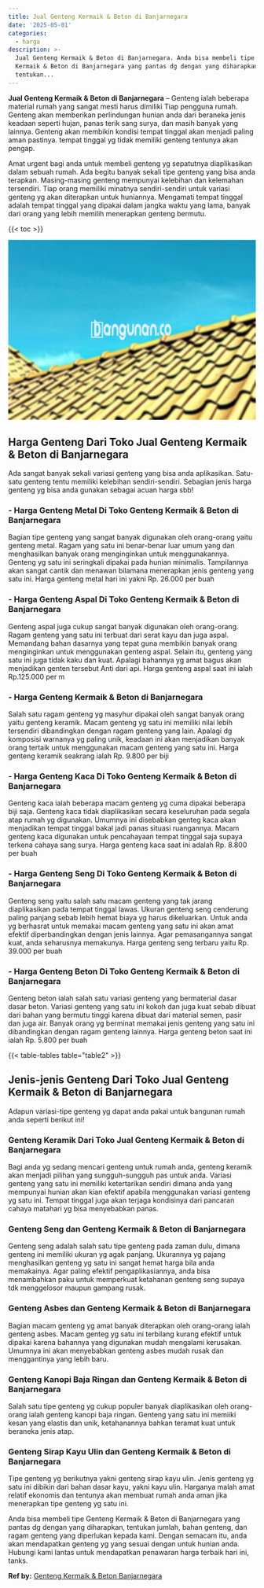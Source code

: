 ```yaml
---
title: Jual Genteng Kermaik & Beton di Banjarnegara
date: '2025-05-01'
categories:
  - harga
description: >-
  Jual Genteng Kermaik & Beton di Banjarnegara. Anda bisa membeli tipe Genteng
  Kermaik & Beton di Banjarnegara yang pantas dg dengan yang diharapkan,
  tentukan...
---
```


**Jual Genteng Kermaik & Beton di Banjarnegara** – Genteng ialah beberapa material rumah yang sangat mesti harus dimiliki Tiap pengguna rumah. Genteng akan memberikan perlindungan hunian anda dari beraneka jenis keadaan seperti hujan, panas terik sang surya, dan masih banyak yang lainnya. Genteng akan membikin kondisi tempat tinggal akan menjadi paling aman pastinya. tempat tinggal yg tidak memiliki genteng tentunya akan pengap.

Amat urgent bagi anda untuk membeli genteng yg sepatutnya diaplikasikan dalam sebuah rumah. Ada begitu banyak sekali tipe genteng yang bisa anda terapkan. Masing-masing genteng mempunyai kelebihan dan kelemahan tersendiri. Tiap orang memiliki minatnya sendiri-sendiri untuk variasi genteng yg akan diterapkan untuk huniannya. Mengamati tempat tinggal adalah tempat tinggal yang dipakai dalam jangka waktu yang lama, banyak dari orang yang lebih memilih menerapkan genteng bermutu.

{{< toc >}}

![Jual Genteng Kermaik & Beton di Banjarnegara](/images/genteng-minimalis-murah27.png)

## Harga Genteng Dari Toko Jual Genteng Kermaik & Beton di Banjarnegara

Ada sangat banyak sekali variasi genteng yang bisa anda aplikasikan. Satu-satu genteng tentu memiliki kelebihan sendiri-sendiri. Sebagian jenis harga genteng yg bisa anda gunakan sebagai acuan harga sbb!

### \- Harga Genteng Metal Di Toko Genteng Kermaik & Beton di Banjarnegara

Bagian tipe genteng yang sangat banyak digunakan oleh orang-orang yaitu genteng metal. Ragam yang satu ini benar-benar luar umum yang dan menghasilkan banyak orang menginginkan untuk menggunakannya. Genteng yg satu ini seringkali dipakai pada hunian minimalis. Tampilannya akan sangat cantik dan menawan bilamana menerapkan jenis genteng yang satu ini. Harga genteng metal hari ini yakni Rp. 26.000 per buah

### \- Harga Genteng Aspal Di Toko Genteng Kermaik & Beton di Banjarnegara

Genteng aspal juga cukup sangat banyak digunakan oleh orang-orang. Ragam genteng yang satu ini terbuat dari serat kayu dan juga aspal. Memandang bahan dasarnya yang tepat guna membikin banyak orang menginginkan untuk menggunakan genteng aspal. Selain itu, genteng yang satu ini juga tidak kaku dan kuat. Apalagi bahannya yg amat bagus akan menjadikan genten tersebut Anti dari api. Harga genteng aspal saat ini ialah Rp.125.000 per m

### \- Harga Genteng Kermaik & Beton di Banjarnegara

Salah satu ragam genteng yg masyhur dipakai oleh sangat banyak orang yaitu genteng keramik. Macam genteng yg satu ini memiliki nilai lebih tersendiri dibandingkan dengan ragam genteng yang lain. Apalagi dg komposisi warnanya yg paling unik, keadaan ini akan menjadikan banyak orang tertaik untuk menggunakan macam genteng yang satu ini. Harga genteng keramik seakrang ialah Rp. 9.800 per biji

### \- Harga Genteng Kaca Di Toko Genteng Kermaik & Beton di Banjarnegara

Genteng kaca ialah beberapa macam genteng yg cuma dipakai beberapa biji saja. Genteng kaca tidak diaplikasikan secara keseluruhan pada segala atap rumah yg digunakan. Umumnya ini disebabkan genteg kaca akan menjadikan tempat tinggal bakal jadi panas situasi ruangannya. Macam genteng kaca digunakan untuk pencahayaan tempat tinggal saja supaya terkena cahaya sang surya. Harga genteng kaca saat ini adalah Rp. 8.800 per buah

### \- Harga Genteng Seng Di Toko Genteng Kermaik & Beton di Banjarnegara

Genteng seng yaitu salah satu macam genteng yang tak jarang diaplikasikan pada tempat tinggal lawas. Ukuran genteng seng cenderung paling panjang sebab lebih hemat biaya yg harus dikeluarkan. Untuk anda yg berhasrat untuk memakai macam genteng yang satu ini akan amat efektif diperbandingkan dengan jenis lainnya. Agar pemasangannya sangat kuat, anda seharusnya memakunya. Harga genteng seng terbaru yaitu Rp. 39.000 per buah

### \- Harga Genteng Beton Di Toko Genteng Kermaik & Beton di Banjarnegara

Genteng beton ialah salah satu variasi genteng yang bermaterial dasar dasar beton. Variasi genteng yang satu ini kokoh dan juga kuat sebab dibuat dari bahan yang bermutu tinggi karena dibuat dari material semen, pasir dan juga air. Banyak orang yg berminat memakai jenis genteng yang satu ini dibandingkan dengan ragam genteng lainnya. Harga genteng beton saat ini ialah Rp. 5.800 per buah

{{< table-tables table="table2" >}}

## Jenis-jenis Genteng Dari Toko Jual Genteng Kermaik & Beton di Banjarnegara

Adapun variasi-tipe genteng yg dapat anda pakai untuk bangunan rumah anda seperti berikut ini!

### Genteng Keramik Dari Toko Jual Genteng Kermaik & Beton di Banjarnegara

Bagi anda yg sedang mencari genteng untuk rumah anda, genteng keramik akan menjadi pilihan yang sungguh-sungguh pas untuk anda. Variasi genteng yang satu ini memiliki ketertarikan sendiri dimana anda yang mempunyai hunian akan kian efektif apabila menggunakan variasi genteng yg satu ini. Tempat tinggal juga akan terjaga kondisinya dari pancaran cahaya matahari yg bisa menyebabkan panas.

### Genteng Seng dan Genteng Kermaik & Beton di Banjarnegara

Genteng seng adalah salah satu tipe genteng pada zaman dulu, dimana genteng ini memiliki ukuran yg agak panjang. Ukurannya yg pajang menghasilkan genteng yg satu ini sangat hemat harga bila anda memakainya. Agar paling efektif pengaplikasiannya, anda bisa menambahkan paku untuk memperkuat ketahanan genteng seng supaya tdk menggelosor maupun gampang rusak.

### Genteng Asbes dan Genteng Kermaik & Beton di Banjarnegara

Bagian macam genteng yg amat banyak diterapkan oleh orang-orang ialah genteng asbes. Macam genteg yg satu ini terbilang kurang efektif untuk dipakai karena bahannya yang digunakan mudah mengalami kerusakan. Umumnya ini akan menyebabkan genteng asbes mudah rusak dan menggantinya yang lebih baru.

### Genteng Kanopi Baja Ringan dan Genteng Kermaik & Beton di Banjarnegara

Salah satu tipe genteng yg cukup populer banyak diaplikasikan oleh orang-orang ialah genteng kanopi baja ringan. Genteng yang satu ini memiiki kesan yang elastis dan unik, ketahanannya bahkan teramat kuat untuk beraneka jenis atap.

### Genteng Sirap Kayu Ulin dan Genteng Kermaik & Beton di Banjarnegara

Tipe genteng yg berikutnya yakni genteng sirap kayu ulin. Jenis genteng yg satu ini dibikin dari bahan dasar kayu, yakni kayu ulin. Harganya malah amat relatif ekonomis dan tentunya akan membuat rumah anda aman jika menerapkan tipe genteng yg satu ini.

Anda bisa membeli tipe Genteng Kermaik & Beton di Banjarnegara yang pantas dg dengan yang diharapkan, tentukan jumlah, bahan genteng, dan ragam genteng yang diperlukan kepada kami. Dengan semacam itu, anda akan mendapatkan genteng yg yang sesuai dengan untuk hunian anda. Hubungi kami lantas untuk mendapatkan penawaran harga terbaik hari ini, tanks.

**Ref by:**  [Genteng Kermaik & Beton  Banjarnegara](https://id.wikipedia.org/wiki/Genteng)
